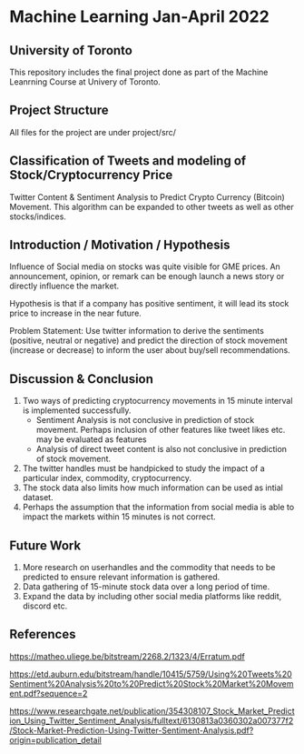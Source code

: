 # Machine Learning Jan-April 2022
## University of Toronto
This repository includes the final project done as part of the Machine Leanrning Course at Univery of Toronto.

## Project Structure
All files for the project are under project/src/

## Classification of Tweets and modeling of Stock/Cryptocurrency Price
Twitter Content & Sentiment Analysis to Predict Crypto Currency (Bitcoin) Movement.
This algorithm can be expanded to other tweets as well as other stocks/indices. 

## Introduction / Motivation / Hypothesis
Influence of Social media on stocks was quite visible for GME prices. An announcement, opinion, or remark can be enough launch a news story or directly influence the market.

Hypothesis is that if a company has positive sentiment, it will lead its stock price to increase in the near future. 

Problem Statement: Use twitter information to derive the sentiments (positive, neutral or negative) and predict the direction of stock movement (increase or decrease) to inform the user about buy/sell recommendations.

## Discussion & Conclusion
1. Two ways of predicting cryptocurrency movements in 15 minute interval is implemented successfully. 
    - Sentiment Analysis is not conclusive in prediction of stock movement. Perhaps inclusion of other features like tweet likes etc. may be evaluated as features
    - Analysis of direct tweet content is also not conclusive in prediction of stock movement. 
3. The twitter handles must be handpicked to study the impact of a particular index, commodity, cryptocurrency.
4. The stock data also limits how much information can be used as intial dataset.
5. Perhaps the assumption that the information from social media is able to impact the markets within 15 minutes is not correct.

## Future Work
1. More research on userhandles and the commodity that needs to be predicted to ensure relevant information is gathered.
2. Data gathering of 15-minute stock data over a long period of time.
3. Expand the data by including other social media platforms like reddit, discord etc.

## References
https://matheo.uliege.be/bitstream/2268.2/1323/4/Erratum.pdf

https://etd.auburn.edu/bitstream/handle/10415/5759/Using%20Tweets%20Sentiment%20Analysis%20to%20Predict%20Stock%20Market%20Movement.pdf?sequence=2

https://www.researchgate.net/publication/354308107_Stock_Market_Prediction_Using_Twitter_Sentiment_Analysis/fulltext/6130813a0360302a007377f2/Stock-Market-Prediction-Using-Twitter-Sentiment-Analysis.pdf?origin=publication_detail

